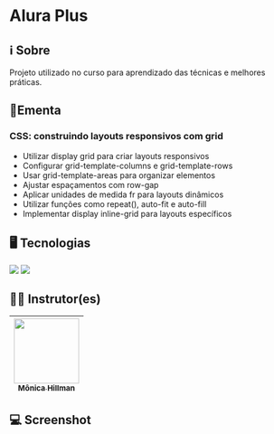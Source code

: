 # Alura Plus

## ℹ️ Sobre

<p>Projeto utilizado no curso para aprendizado das técnicas e melhores práticas.</p>

## 📘Ementa

### CSS: construindo layouts responsivos com grid

- Utilizar display grid para criar layouts responsivos
- Configurar grid-template-columns e grid-template-rows
- Usar grid-template-areas para organizar elementos
- Ajustar espaçamentos com row-gap
- Aplicar unidades de medida fr para layouts dinâmicos
- Utilizar funções como repeat(), auto-fit e auto-fill
- Implementar display inline-grid para layouts específicos

## 🖥️ Tecnologias

<div>
  <img src="https://img.shields.io/badge/HTML-%23E34F26.svg?logo=html5&logoColor=white">
  <img src="https://img.shields.io/badge/CSS-1572B6?logo=css3&logoColor=fff">
</div>

## 🧑‍🏫 Instrutor(es)

| [<img loading="lazy" src="https://avatars.githubusercontent.com/u/51282495?v=4" width=115><br><sub>Mônica Hillman</sub>](https://github.com/MonicaHillman) |
| :--------------------------------------------------------------------------------------------------------------------------------------------------------: |

## 💻 Screenshot

